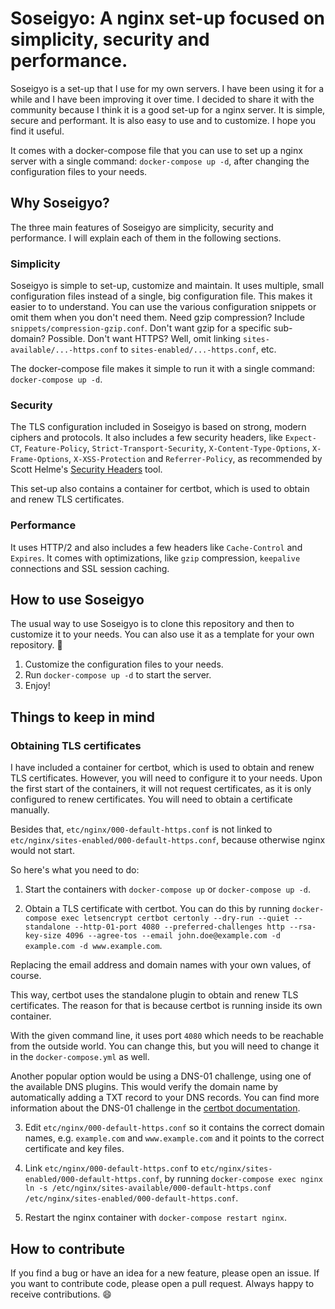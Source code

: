 # Soseigyo: A nginx set-up focused on simplicity, security and performance.

Soseigyo is a set-up that I use for my own servers. I have been using it for a while and I have been improving it over time. I decided to share it with the community because I think it is a good set-up for a nginx server. It is simple, secure and performant. It is also easy to use and to customize. I hope you find it useful.

It comes with a docker-compose file that you can use to set up a nginx server with a single command: `docker-compose up -d`, after changing the configuration files to your needs.

## Why Soseigyo?

The three main features of Soseigyo are simplicity, security and performance. I will explain each of them in the following sections.

### Simplicity

Soseigyo is simple to set-up, customize and maintain. It uses multiple, small configuration files instead of a single, big configuration file. This makes it easier to to understand. You can use the various configuration snippets or omit them when you don't need them. Need gzip compression? Include `snippets/compression-gzip.conf`. Don't want gzip for a specific sub-domain? Possible. Don't want HTTPS? Well, omit linking `sites-available/...-https.conf` to `sites-enabled/...-https.conf`, etc.

The docker-compose file makes it simple to run it with a single command: `docker-compose up -d`.

### Security

The TLS configuration included in Soseigyo is based on strong, modern ciphers and protocols. It also includes a few security headers, like `Expect-CT`, `Feature-Policy`, `Strict-Transport-Security`, `X-Content-Type-Options`, `X-Frame-Options`, `X-XSS-Protection` and `Referrer-Policy`, as recommended by Scott Helme's [Security Headers](https://securityheaders.com/) tool.

This set-up also contains a container for certbot, which is used to obtain and renew TLS certificates.

### Performance

It uses HTTP/2 and also includes a few headers like `Cache-Control` and `Expires`. It comes with optimizations, like `gzip` compression, `keepalive` connections and SSL session caching.

## How to use Soseigyo

The usual way to use Soseigyo is to clone this repository and then to customize it to your needs. You can also use it as a template for your own repository. :tada:

1. Customize the configuration files to your needs.
2. Run `docker-compose up -d` to start the server.
3. Enjoy!

## Things to keep in mind

### Obtaining TLS certificates

I have included a container for certbot, which is used to obtain and renew TLS certificates. However, you will need to configure it to your needs. Upon the first start of the containers, it will not request certificates, as it is only configured to renew certificates. You will need to obtain a certificate manually.

Besides that, `etc/nginx/000-default-https.conf` is not linked to `etc/nginx/sites-enabled/000-default-https.conf`, because otherwise nginx would not start.

So here's what you need to do:

1. Start the containers with `docker-compose up` or `docker-compose up -d`.

2. Obtain a TLS certificate with certbot. You can do this by running `docker-compose exec letsencrypt certbot certonly --dry-run --quiet --standalone --http-01-port 4080 --preferred-challenges http --rsa-key-size 4096 --agree-tos --email john.doe@example.com -d example.com -d www.example.com`.

Replacing the email address and domain names with your own values, of course.

This way, certbot uses the standalone plugin to obtain and renew TLS certificates. The reason for that is because certbot is running inside its own container.

With the given command line, it uses port `4080` which needs to be reachable from the outside world. You can change this, but you will need to change it in the `docker-compose.yml` as well.

Another popular option would be using a DNS-01 challenge, using one of the available DNS plugins. This would verify the domain name by automatically adding a TXT record to your DNS records. You can find more information about the DNS-01 challenge in the [certbot documentation](https://certbot.eff.org/docs/using.html#dns-plugins).

3. Edit `etc/nginx/000-default-https.conf` so it contains the correct domain names, e.g. `example.com` and `www.example.com` and it points to the correct certificate and key files.

4. Link `etc/nginx/000-default-https.conf` to `etc/nginx/sites-enabled/000-default-https.conf`, by running `docker-compose exec nginx ln -s /etc/nginx/sites-available/000-default-https.conf /etc/nginx/sites-enabled/000-default-https.conf`.

5. Restart the nginx container with `docker-compose restart nginx`.

## How to contribute

If you find a bug or have an idea for a new feature, please open an issue. If you want to contribute code, please open a pull request. Always happy to receive contributions. :smile: